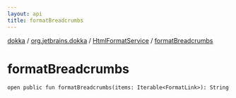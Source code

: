 ```yaml
---
layout: api
title: formatBreadcrumbs
---
```

[dokka](../../index.html) / [org.jetbrains.dokka](../index.html) / [HtmlFormatService](index.html) / [formatBreadcrumbs](formatBreadcrumbs.html)


# formatBreadcrumbs


```
open public fun formatBreadcrumbs(items: Iterable<FormatLink>): String
```
